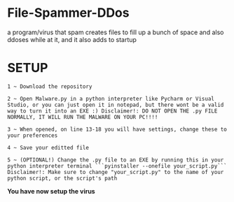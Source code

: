 # File-Spammer-DDos
a program/virus that spam creates files to fill up a bunch of space and also ddoses while at it, and it also adds to startup

# SETUP
```
1 ~ Download the repository

2 ~ Open Malware.py in a python interpreter like Pycharm or Visual Studio, or you can just open it in notepad, but there wont be a valid way to turn it into an EXE :) Disclaimer!: DO NOT OPEN THE .py FILE NORMALLY, IT WILL RUN THE MALWARE ON YOUR PC!!!!

3 ~ When opened, on line 13-18 you will have settings, change these to your preferences

4 ~ Save your editted file

5 ~ (OPTIONAL!) Change the .py file to an EXE by running this in your python interpreter terminal ```pyinstaller --onefile your_script.py``` Disclaimer!: Make sure to change "your_script.py" to the name of your python script, or the script's path
```
**You have now setup the virus**
